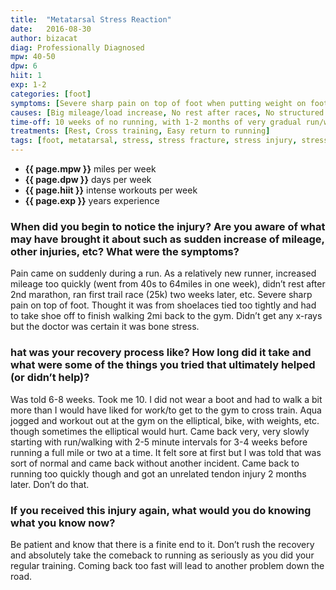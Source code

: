 ```yaml
---
title:  "Metatarsal Stress Reaction"
date:   2016-08-30
author: bizacat
diag: Professionally Diagnosed
mpw: 40-50
dpw: 6
hiit: 1
exp: 1-2
categories: [foot]
symptoms: [Severe sharp pain on top of foot when putting weight on foot]
causes: [Big mileage/load increase, No rest after races, No structured training plan, New to mileage load]
time-off: 10 weeks of no running, with 1-2 months of very gradual run/walk intervals
treatments: [Rest, Cross training, Easy return to running]
tags: [foot, metatarsal, stress, stress fracture, stress injury, stress reaction, top of foot]
---
```


>
- **{{ page.mpw }}** miles per week
- **{{ page.dpw }}** days per week
- **{{ page.hiit }}** intense workouts per week
- **{{ page.exp }}** years experience
  
### When did you begin to notice the injury? Are you aware of what may have brought it about such as sudden increase of mileage, other injuries, etc? What were the symptoms?

Pain came on suddenly during a run. As a relatively new runner, increased mileage too quickly (went from 40s to 64miles in one week), didn’t rest after 2nd marathon, ran first trail race (25k) two weeks later, etc. Severe sharp pain on top of foot. Thought it was from shoelaces tied too tightly and had to take shoe off to finish walking 2mi back to the gym. Didn’t get any x-rays but the doctor was certain it was bone stress.

### hat was your recovery process like? How long did it take and what were some of the things you tried that ultimately helped (or didn’t help)?

Was told 6-8 weeks. Took me 10. I did not wear a boot and had to walk a bit more than I would have liked for work/to get to the gym to cross train. Aqua jogged and workout out at the gym on the elliptical, bike, with weights, etc. though sometimes the elliptical would hurt. Came back very, very slowly starting with run/walking with 2-5 minute intervals for 3-4 weeks before running a full mile or two at a time. It felt sore at first but I was told that was sort of normal and came back without another incident. Came back to running too quickly though and got an unrelated tendon injury 2 months later. Don’t do that.

### If you received this injury again, what would you do knowing what you know now?

Be patient and know that there is a finite end to it. Don’t rush the recovery and absolutely take the comeback to running as seriously as you did your regular training. Coming back too fast will lead to another problem down the road.